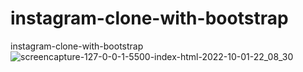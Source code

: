# instagram-clone-with-bootstrap
instagram-clone-with-bootstrap
![screencapture-127-0-0-1-5500-index-html-2022-10-01-22_08_30](https://user-images.githubusercontent.com/103588777/193428413-0fa3c987-45f9-45ed-8bce-cbd72132dad0.png)
